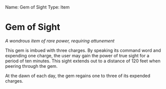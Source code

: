 Name: Gem of Sight
Type: Item

# Gem of Sight
_A wondrous item of rare power, requiring attunement_

This gem is imbued with three charges. By speaking its command word and expending one charge, the user may gain the power of true sight for a period of ten minutes. This sight extends out to a distance of 120 feet when peering through the gem.

At the dawn of each day, the gem regains one to three of its expended charges.
